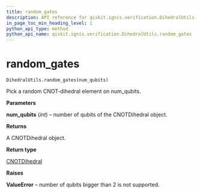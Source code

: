 ```yaml
---
title: random_gates
description: API reference for qiskit.ignis.verification.DihedralUtils.random_gates
in_page_toc_min_heading_level: 1
python_api_type: method
python_api_name: qiskit.ignis.verification.DihedralUtils.random_gates
---
```


# random\_gates

<span id="qiskit.ignis.verification.DihedralUtils.random_gates" />

`DihedralUtils.random_gates(num_qubits)`

Pick a random CNOT-dihedral element on num\_qubits.

**Parameters**

**num\_qubits** (*int*) – number of qubits of the CNOTDihedral object.

**Returns**

A CNOTDihedral object.

**Return type**

[CNOTDihedral](qiskit.ignis.verification.CNOTDihedral "qiskit.ignis.verification.CNOTDihedral")

**Raises**

**ValueError** – number of qubits bigger than 2 is not supported.

